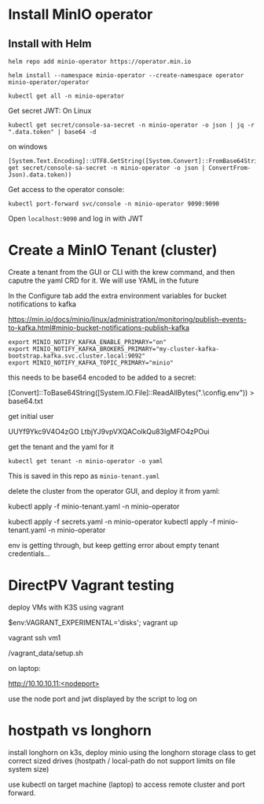# Install MinIO operator

## Install with Helm

```
helm repo add minio-operator https://operator.min.io

helm install --namespace minio-operator --create-namespace operator minio-operator/operator

kubectl get all -n minio-operator
```

Get secret JWT:
On Linux
```
kubectl get secret/console-sa-secret -n minio-operator -o json | jq -r ".data.token" | base64 -d
```
on windows
```
[System.Text.Encoding]::UTF8.GetString([System.Convert]::FromBase64String((kubectl get secret/console-sa-secret -n minio-operator -o json | ConvertFrom-Json).data.token))
```

Get access to the operator console:

```
kubectl port-forward svc/console -n minio-operator 9090:9090
```

Open `localhost:9090` and log in with JWT

# Create a MinIO Tenant (cluster)

Create a tenant from the GUI or CLI with the krew command, and then caputre the yaml CRD for it. We will use YAML in the future

In the Configure tab add the extra environment variables for bucket notifications to kafka

https://min.io/docs/minio/linux/administration/monitoring/publish-events-to-kafka.html#minio-bucket-notifications-publish-kafka

```
export MINIO_NOTIFY_KAFKA_ENABLE_PRIMARY="on"
export MINIO_NOTIFY_KAFKA_BROKERS_PRIMARY="my-cluster-kafka-bootstrap.kafka.svc.cluster.local:9092"
export MINIO_NOTIFY_KAFKA_TOPIC_PRIMARY="minio"
```

this needs to be base64 encoded to be added to a secret:

[Convert]::ToBase64String([System.IO.File]::ReadAllBytes(".\config.env")) > base64.txt

get initial user

UUYf9Ykc9V4O4zGO
LtbjYJ9vpVXQAColkQu83lgMFO4zPOui

get the tenant and the yaml for it

```
kubectl get tenant -n minio-operator -o yaml
```

This is saved in this repo as `minio-tenant.yaml`

delete the cluster from the operator GUI, and deploy it from yaml:

kubectl apply -f minio-tenant.yaml -n minio-operator



kubectl apply -f secrets.yaml -n minio-operator
kubectl apply -f minio-tenant.yaml -n minio-operator

env is getting through, but keep getting error about empty tenant credentials...


# DirectPV Vagrant testing

deploy VMs with K3S using vagrant

$env:VAGRANT_EXPERIMENTAL='disks'; vagrant up    

vagrant ssh vm1

/vagrant_data/setup.sh

on laptop:

http://10.10.10.11:<nodeport>

use the node port and jwt displayed by the script to log on


# hostpath vs longhorn

install longhorn on k3s, deploy minio using the longhorn storage class to get correct sized drives (hostpath / local-path do not support limits on file system size)

use kubectl on target machine (laptop) to access remote cluster and port forward.

